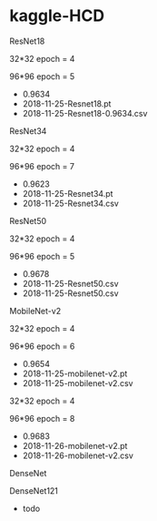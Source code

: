 # kaggle-HCD


ResNet18

32*32 epoch = 4

96*96 epoch = 5

- 0.9634
- 2018-11-25-Resnet18.pt
- 2018-11-25-Resnet18-0.9634.csv

ResNet34

32*32 epoch = 4

96*96 epoch = 7

- 0.9623
- 2018-11-25-Resnet34.pt
- 2018-11-25-Resnet34.csv

ResNet50

32*32 epoch = 4

96*96 epoch = 5

- 0.9678
- 2018-11-25-Resnet50.csv
- 2018-11-25-Resnet50.csv

MobileNet-v2

32*32 epoch = 4

96*96 epoch = 6

- 0.9654
- 2018-11-25-mobilenet-v2.pt
- 2018-11-25-mobilenet-v2.csv

32*32 epoch = 4

96*96 epoch = 8

- 0.9683
- 2018-11-26-mobilenet-v2.pt
- 2018-11-26-mobilenet-v2.csv

DenseNet

DenseNet121

- todo




